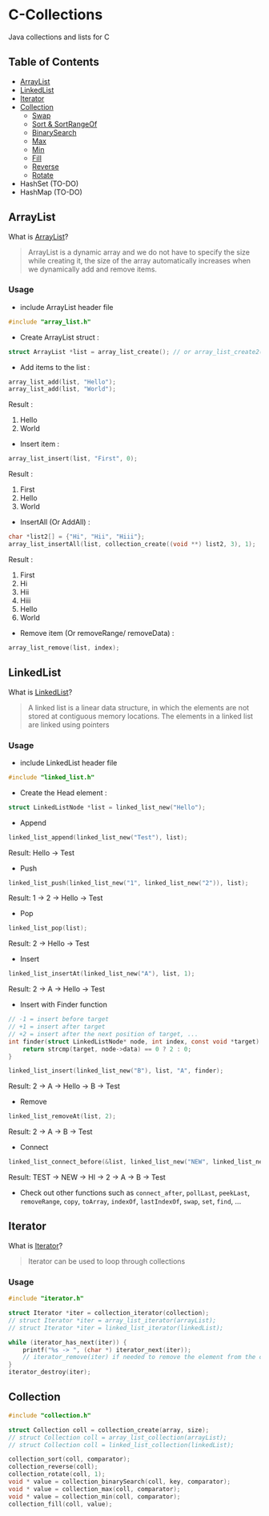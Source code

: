 # C-Collections
 Java collections and lists for C
 
 ## Table of Contents  
- [ArrayList](#arraylist)  
- [LinkedList](#linkedlist)
- [Iterator](#iterator)
- [Collection](#collection)
  - [Swap](https://www.geeksforgeeks.org/collections-swap-method-in-java-with-examples/)
  - [Sort & SortRangeOf](https://www.geeksforgeeks.org/collections-sort-java-examples/)
  - [BinarySearch](https://www.geeksforgeeks.org/collections-binarysearch-java-examples/)
  - [Max](https://www.geeksforgeeks.org/collections-max-method-in-java-with-examples/)
  - [Min](https://www.geeksforgeeks.org/collections-min-method-in-java-with-examples/)
  - [Fill](https://www.geeksforgeeks.org/collections-fill-method-in-java-with-examples/)
  - [Reverse](https://www.geeksforgeeks.org/collections-reverse-method-in-java-with-examples/)
  - [Rotate](https://www.geeksforgeeks.org/java-util-collections-rotate-method-java-examples/)
- HashSet (TO-DO)
- HashMap (TO-DO)


## ArrayList

What is [ArrayList](https://www.geeksforgeeks.org/arraylist-in-java/)?
> ArrayList is a dynamic array and we do not have to specify the size while creating it, the size of the array automatically increases when we dynamically add and remove items.

### Usage

- include ArrayList header file
```c
#include "array_list.h"
```

- Create ArrayList struct :
```c
struct ArrayList *list = array_list_create(); // or array_list_create2(capacity);
```

- Add items to the list :
```c
array_list_add(list, "Hello");
array_list_add(list, "World");
```

Result : 
1. Hello
2. World

- Insert item :
```c
array_list_insert(list, "First", 0);
```

Result :
1. First
2. Hello
3. World

- InsertAll (Or AddAll) :
```c
char *list2[] = {"Hi", "Hii", "Hiii"};
array_list_insertAll(list, collection_create((void **) list2, 3), 1);
```

Result :
1. First
2. Hi
3. Hii
4. Hiii
5. Hello
6. World

- Remove item (Or removeRange/ removeData) :
```c
array_list_remove(list, index);
```


## LinkedList

What is [LinkedList](https://geeksforgeeks.org/data-structures/linked-list/)?
> A linked list is a linear data structure, in which the elements are not stored at contiguous memory locations. The elements in a linked list are linked using pointers

### Usage

- include LinkedList header file
```c
#include "linked_list.h"
```

- Create the Head element :
```c
struct LinkedListNode *list = linked_list_new("Hello");
```

- Append
```c
linked_list_append(linked_list_new("Test"), list);
```

Result: Hello -> Test

- Push
```c
linked_list_push(linked_list_new("1", linked_list_new("2")), list);
```

Result: 1 -> 2 -> Hello -> Test

- Pop
```c
linked_list_pop(list);
```
Result: 2 -> Hello -> Test

- Insert
```c
linked_list_insertAt(linked_list_new("A"), list, 1);
```
Result: 2 -> A -> Hello -> Test

- Insert with Finder function
```c
// -1 = insert before target
// +1 = insert after target
// +2 = insert after the next position of target, ...
int finder(struct LinkedListNode* node, int index, const void *target) {
    return strcmp(target, node->data) == 0 ? 2 : 0;
}

linked_list_insert(linked_list_new("B"), list, "A", finder);
```
Result: 2 -> A -> Hello -> B -> Test

- Remove
```c
linked_list_removeAt(list, 2);
```
Result: 2 -> A -> B -> Test

- Connect
```c
linked_list_connect_before(&list, linked_list_new("NEW", linked_list_new("HI")), linked_list_new("TEST"));
```
Result: TEST -> NEW -> HI -> 2 -> A -> B -> Test

- Check out other functions such as `connect_after`, `pollLast`, `peekLast`, `removeRange`, `copy`, `toArray`, `indexOf`, `lastIndexOf`, `swap`, `set`, `find`, ...

## Iterator

What is [Iterator](https://www.w3schools.com/java/java_iterator.asp)?
> Iterator can be used to loop through collections

### Usage

```c
#include "iterator.h"

struct Iterator *iter = collection_iterator(collection);
// struct Iterator *iter = array_list_iterator(arrayList);
// struct Iterator *iter = linked_list_iterator(linkedList);

while (iterator_has_next(iter)) {
    printf("%s -> ", (char *) iterator_next(iter));
    // iterator_remove(iter) if needed to remove the element from the collection
}
iterator_destroy(iter);
```

## Collection
```c
#include "collection.h"

struct Collection coll = collection_create(array, size);
// struct Collection coll = array_list_collection(arrayList);
// struct Collection coll = linked_list_collection(linkedList);

collection_sort(coll, comparator);
collection_reverse(coll);
collection_rotate(coll, 1);
void * value = collection_binarySearch(coll, key, comparator);
void * value = collection_max(coll, comparator);
void * value = collection_min(coll, comparator);
collection_fill(coll, value);
```
